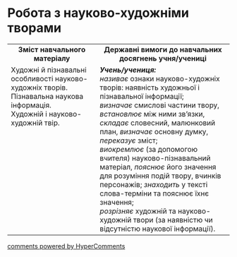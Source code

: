 <div id="hypercomments_widget" class="js-hypercomments-widget invisible"></div>

# Робота з науково-художніми творами

<table>
  <tr>
    <td width="40%" align="center"><b>Зміст навчального матеріалу<b></td>
    <td width="60%" align="center"><b>Державні вимоги до навчальних досягнень учня/учениці</b></td>
  </tr>
  <tr>
    <td width="40%" style="vertical-align:top !important;">
Художні й пізнавальні особливості науково-художніх творів. <br> 
Пізнавальна наукова інформація.<br>
Художній і науково-художній твір.</td>
    <td width="60%" style="vertical-align:top !important;">
<i><b>Учень/учениця:</b></i><br>
<i>називає</i> ознаки науково-художніх творів: наявність художньої і пізнавальної інформації;<br>
<i>визначає</i> смислові частини твору, <i>встановлює</i> між ними зв’язки, <i>складає</i> словесний, малюнковий план, <i>визначає</i> основну думку, <i>переказує</i> зміст;<br>
<i>виокремлює</i> (за допомогою вчителя) науково-пізнавальний матеріал, <i>пояснює</i> його значення для розуміння подій твору, вчинків персонажів;
<i>знаходить</i> у тексті слова-терміни та пояснює їхнє значення; <br>
<i>розрізняє</i> художній та науково-художній твори (за наявністю чи відсутністю наукової інформації).
</td>
  </tr>
</table>

<div class="js-hypercomments-container">
<a href="http://hypercomments.com" class="hc-link" title="comments widget">comments powered by HyperComments</a>
</div>